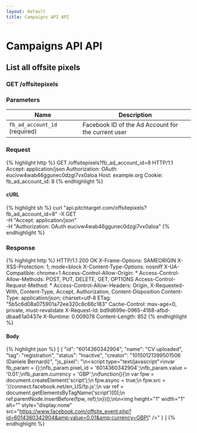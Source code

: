 ```yaml
---
layout: default
title: Campaigns API API
---
```


# Campaigns API API

## List all offsite pixels

### GET /offsitepixels


### Parameters

Name | Description |
-----|-------------|
`fb_ad_account_id` (required) | Facebook ID of the Ad Account for the current user |

### Request

{% highlight http %}
GET /offsitepixels?fb_ad_account_id=8 HTTP/1.1
Accept: application/json
Authorization: OAuth eucivw4wab46ggunec0dzgi7vx0aloa
Host: example.org
Cookie: 
fb_ad_account_id: 8
{% endhighlight %}


#### cURL

{% highlight sh %}
curl "api.pitchtarget.com/offsitepixels?fb_ad_account_id=8" -X GET \
	-H "Accept: application/json" \
	-H "Authorization: OAuth eucivw4wab46ggunec0dzgi7vx0aloa"
{% endhighlight %}

### Response

{% highlight http %}
HTTP/1.1 200 OK
X-Frame-Options: SAMEORIGIN
X-XSS-Protection: 1; mode=block
X-Content-Type-Options: nosniff
X-UA-Compatible: chrome=1
Access-Control-Allow-Origin: *
Access-Control-Allow-Methods: POST, PUT, DELETE, GET, OPTIONS
Access-Control-Request-Method: *
Access-Control-Allow-Headers: Origin, X-Requested-With, Content-Type, Accept, Authorization, Content-Disposition
Content-Type: application/json; charset=utf-8
ETag: "5b5c6d08a075901a72ee320c8c66c183"
Cache-Control: max-age=0, private, must-revalidate
X-Request-Id: bd9d699e-0965-4188-afbd-dbaa61a0437e
X-Runtime: 0.009078
Content-Length: 852
{% endhighlight %}

#### Body

{% highlight json %}
[
  {
    "id": "6014360342904",
    "name": "CV uploaded",
    "tag": "registration",
    "status": "Inactive",
    "creator": "10150121399501506 (Daniele Bernardi)",
    "js_pixel": "<!-- Facebook Conversion Code for CV uploaded -->\n<script type=\"text/javascript\">\nvar fb_param = {};\nfb_param.pixel_id = '6014360342904';\nfb_param.value = '0.01';\nfb_param.currency = 'GBP';\n(function(){\n  var fpw = document.createElement('script');\n  fpw.async = true;\n  fpw.src = '//connect.facebook.net/en_US/fp.js';\n  var ref = document.getElementsByTagName('script')[0];\n  ref.parentNode.insertBefore(fpw, ref);\n})();\n</script>\n<noscript><img height=\"1\" width=\"1\" alt=\"\" style=\"display:none\" src=\"https://www.facebook.com/offsite_event.php?id=6014360342904&amp;value=0.01&amp;currency=GBP\" /></noscript>"
  }
]
{% endhighlight %}

